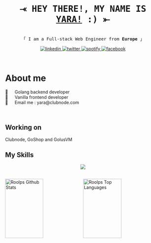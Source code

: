 <br><br>
<!-- Intro  -->
<h1 align="center">
        <samp>⤛ HEY THERE!, MY NAME IS
                <b><a target="_blank" href="https://roolps.dev">YARA!</a> :) ⤜</b>
        </samp>
</h1>


<p align="center"> 
  <samp>
    <br>
    「 I am a Full-stack Web Engineer from <b>Europe</b> 」
<br>
  </samp>
</p>

<p align="center">
 <a href="https://www.linkedin.com/in/yara-mcrobert-7b569722a" target="_blank">
  <img src="https://img.shields.io/badge/LinkedIn-0077B5?style=for-the-badge&logo=linkedin&logoColor=white" alt="linkedin"/>
 </a>
 <a href="https://twitter.com/rooolps" target="_blank">
  <img src="https://img.shields.io/badge/Twitter-1DA1F2?style=for-the-badge&logo=twitter&logoColor=white" alt="twitter"/>
 </a>
 <a href="https://open.spotify.com/user/216yjmmpuux3amgaplh66sd2i?si=bf1f7df5bad94735" target="_blank">
  <img src="https://img.shields.io/badge/Spotify-0077B5?style=for-the-badge&logo=spotify&logoColor=white" alt="spotify"/>
 </a>
 <a href="https://www.facebook.com/Rooolps/" target="_blank">
  <img src="https://img.shields.io/badge/Facebook-20BEFF?&style=for-the-badge&logo=facebook&logoColor=white" alt="facebook"/>
  </a> 
</p>
<br />

 # About me
<p>
🐳 &emsp; Golang backend developer<br/>
🦕 &emsp; Vanilla frontend developer<br/>
📧 &emsp; Email me : yara@clubnode.com<br/>
</p>
<br/>


## Working on
Clubnode, GoShop and GolusVM


## My Skills

<p align="center">
  <a href="https://skillicons.dev">
    <img src="https://skillicons.dev/icons?i=git,docker,go,php,html,css,js,flutter,vscode,svelte,java,python,figma" />
  </a>
</p>

<br/>
<a> 
    <a href="https://github.com/roolps">
      <img alt="Roolps Github Stats" src="https://denvercoder1-github-readme-stats.vercel.app/api?username=roolps&show_icons=true&count_private=true&theme=github_dark&border_color=2a2a2a" height="192px" width="49.5%"/></a>
  <a href="https://github.com/roolps"><img alt="Roolps Top Languages" src="https://denvercoder1-github-readme-stats.vercel.app/api/top-langs/?username=roolps&langs_count=8&layout=compact&theme=github_dark&border_color=2a2a2a" height="192px" width="49.5%"/></a>
  <br/>
</a>
